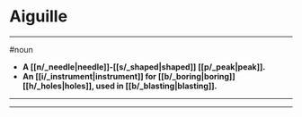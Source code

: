 # Aiguille
---
#noun
- **A [[n/_needle|needle]]-[[s/_shaped|shaped]] [[p/_peak|peak]].**
- **An [[i/_instrument|instrument]] for [[b/_boring|boring]] [[h/_holes|holes]], used in [[b/_blasting|blasting]].**
---
---
